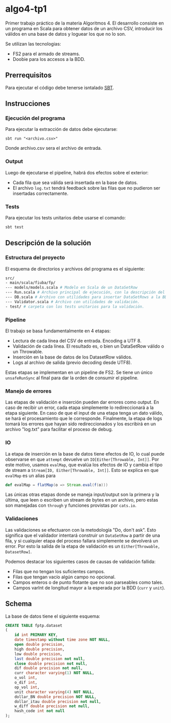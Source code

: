 # algo4-tp1

Primer trabajo práctico de la materia Algoritmos 4. El desarrollo consiste en un programa en Scala para obtener datos
de un archivo CSV, introducir los válidos en una base de datos y loguear los que no lo son.

Se utilizan las tecnologias:

- FS2 para el armado de streams.
- Doobie para los accesos a la BDD.

## Prerrequisitos

Para ejecutar el código debe tenerse isntalado [SBT](https://www.scala-sbt.org/1.x/docs/Installing-sbt-on-Linux.html).

## Instrucciones

### Ejecución del programa

Para ejecutar la extracción de datos debe ejecutarse:

```shell
sbt run "<archivo.csv>"
```

Donde archivo.csv sera el archivo de entrada.

### Output

Luego de ejecutarse el pipeline, habrá dos efectos sobre el exterior:

- Cada fila que sea válida será insertada en la base de datos.
- El archivo `log.txt` tendrá feedback sobre las filas que no pudieron ser insertadas correctamente.

### Tests

Para ejecutar los tests unitarios debe usarse el comando:

```bash
sbt test
```

## Descripción de la solución

### Estructura del proyecto

El esquema de directorios y archivos del programa es el siguiente:

```bash
src/
- main/scala/fiuba/fp/
--- models/models.scala # Modelo en Scala de un DataSetRow
--- Run.scala # Archivo principal de ejecución, con la descripción del pipeline.
--- DB.scala # Archivo con utilidades para insertar DataSetRows a la BDD.
--- Validator.scala # Archivo con utilidades de validación.
- test/ # carpeta con los tests unitarios para la validación. 
```

### Pipeline

El trabajo se basa fundamentalmente en 4 etapas:

- Lectura de cada línea del CSV de entrada. Encoding a UTF 8.
- Validación de cada línea. El resultado es, o bien un DataSetRow válido o un Throwable.
- Inserción en la base de datos de los DatasetRow válidos. 
- Logs al archivo de salida (previo decoding desde UTF8).

Estas etapas se implementan en un pipeline de FS2. Se tiene un único `unsafeRunSync` al final para
dar la orden de consumir el pipeline.

### Manejo de errores

Las etapas de validación e inserción pueden dar errores como output. En caso de recibir un error, cada
etapa simplemente lo redireccionará a la etapa siguiente. En caso de que el input de una etapa tenga un dato válido,
se hará el procesamiento que le corresponde. Finalmente, la etapa de logs tomará los errores que hayan sido
redireccionados y los escribirá en un archivo "log.txt" para facilitar el proceso de debug.

### IO

La etapa de inserción en la base de datos tiene efectos de IO, lo cual puede observarse en que `attempt` devuelve
un `IO[Either[Throwable, Int]]`. Por este motivo, usamos `evalMap`, que evalúa los efectos de IO y cambia el tipo de
stream a `Stream[IO, Either[Throwable, Int]]`. Esto se explica en que `evalMap` es un alias para

```scala
def evalMap = flatMap(o => Stream.eval(f(o)))
```

Las únicas otras etapas donde se maneja input/output son la primera y la última, que leen o escriben un stream de 
bytes en un archivo, pero estas son manejadas con `through` y funciones provistas por `cats.io`.

### Validaciones

Las validaciones se efectuaron con la metodología "Do, don't ask". Esto significa que el validador
intentará construir un `DataSetRow` a partir de una fila, y si cualquier etapa del proceso fallara 
simplemente se devolverá un error. Por esto la salida de la etapa de validación es un 
`Either[Throwable, DatasetRow]`.

Podemos destacar los siguientes casos de causas de validación fallida:

- Filas que no tengan los suficientes campos.
- Filas que tengan vacío algún campo no opcional.
- Campos enteros o de punto flotante que no son parseables como tales.
- Campos varInt de longitud mayor a la esperada por la BDD (`curr` y `unit`).

## Schema

La base de datos tiene el siguiente esquema:

```sql
CREATE TABLE fptp.dataset
(
    id int PRIMARY KEY,
    date timestamp without time zone NOT NULL,
    open double precision,
    high double precision,
    low double precision,
    last double precision not null,
    close double precision not null,
    dif double precision not null,
    curr character varying(1) NOT NULL,
    o_vol int,
    o_dif int,
    op_vol int,
    unit character varying(4) NOT NULL,
    dollar_BN double precision NOT NULL,
    dollar_itau double precision not null,
    w_diff double precision not null,
    hash_code int not null
);
```

